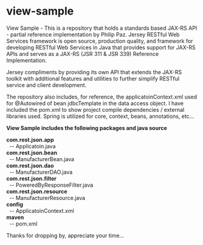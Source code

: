 # view-sample

View Sample - This is a repository that holds a standards based JAX-RS API - partial reference implementation by Philip Paz. Jersey RESTful Web Services framework is open source, production quality, and framework for developing RESTful Web Services in Java that provides support for JAX-RS APIs and serves as a JAX-RS (JSR 311 & JSR 339) Reference Implementation.

Jersey compliments by providing its own API that extends the JAX-RS toolkit with additional features and utilities to further simplify RESTful service and client development.

The repository also includes, for reference, the applicatoinContext.xml used for @Autowired of bean jdbcTemplate in the data access object. I have included the pom.xml to show project compile dependencies / external libraries used. Spring is utilized for core, context, beans, annotations, etc...

<b>View Sample includes the following packages and java source</b>

<b>com.rest.json.app</b>        
&nbsp;&nbsp;-- Applicatoin.java<br>
<b>com.rest.json.bean</b>       
&nbsp;&nbsp;-- ManufacturerBean.java<br>
<b>com.rest.json.dao</b>       	
&nbsp;&nbsp;-- ManufacturerDAO.java<br>
<b>com.rest.json.filter</b>    	
&nbsp;&nbsp;-- PoweredByResponseFilter.java<br>
<b>com.rest.json.resource</b>  	
&nbsp;&nbsp;-- ManufacturerResource.java<br>
<b>config</b>					
&nbsp;&nbsp;-- ApplicatoinContext.xml<br>
<b>maven</b>					
&nbsp;&nbsp;-- pom.xml<br>

Thanks for dropping by, appreciate your time...
